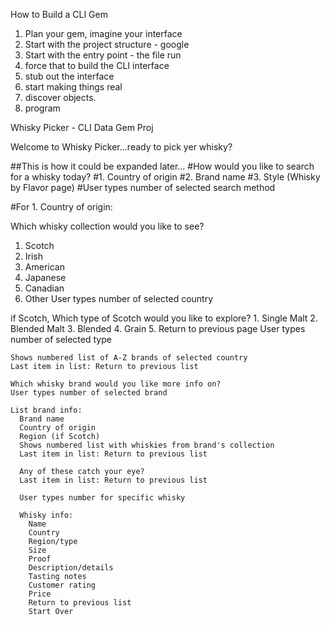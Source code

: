 How to Build a CLI Gem

1. Plan your gem, imagine your interface
2. Start with the project structure - google
3. Start with the entry point - the file run
4. force that to build the CLI interface
5. stub out the interface
6. start making things real
7. discover objects.
8. program


Whisky Picker - CLI Data Gem Proj

Welcome to Whisky Picker...ready to pick yer whisky?

##This is how it could be expanded later...
#How would you like to search for a whisky today?
#1. Country of origin
#2. Brand name
#3. Style (Whisky by Flavor page)
#User types number of selected search method

#For 1. Country of origin:


  Which whisky collection would you like to see?
  1. Scotch
  2. Irish
  3. American
  4. Japanese
  5. Canadian
  6. Other
  User types number of selected country
  
   if Scotch,
    Which type of Scotch would you like to explore?
    1. Single Malt
    2. Blended Malt
    3. Blended
    4. Grain
    5. Return to previous page
    User types number of selected type

    Shows numbered list of A-Z brands of selected country
    Last item in list: Return to previous list

    Which whisky brand would you like more info on?
    User types number of selected brand

    List brand info:
      Brand name
      Country of origin
      Region (if Scotch)
      Shows numbered list with whiskies from brand's collection
      Last item in list: Return to previous list
      
      Any of these catch your eye?
      Last item in list: Return to previous list

      User types number for specific whisky

      Whisky info:
        Name
        Country
        Region/type
        Size
        Proof
        Description/details
        Tasting notes
        Customer rating
        Price
        Return to previous list
        Start Over
  
  
